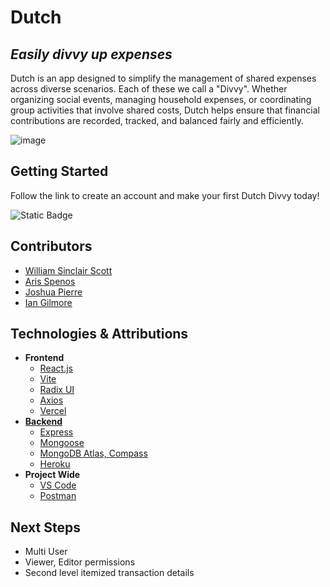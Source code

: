 # Dutch
## _Easily divvy up expenses_

Dutch is an app designed to simplify the management of shared expenses across diverse scenarios. Each of these we call a "Divvy". Whether organizing social events, managing household expenses, or coordinating group activities that involve shared costs, Dutch helps ensure that financial contributions are recorded, tracked, and balanced fairly and efficiently. 

![image](https://github.com/WilliamSinclairScott/Frontend-Dutch-by-Wahgee/assets/6451468/484cc3ca-11b5-4362-8959-7cc97ce47d33)


## Getting Started
Follow the link to create an account and make your first Dutch Divvy today!

![Static Badge](https://img.shields.io/badge/Get%20Dutch%20now%20-%20white?style=for-the-badge&logo=vercel&logoSize=auto&color=cyan&link=https%3A%2F%2Fdutch.webdevstuff.ninja)

## Contributors
- [William Sinclair Scott](https://github.com/WilliamSinclairScott)
- [Aris Spenos](https://github.com/aspenos)
- [Joshua Pierre](https://github.com/Jpmaster23) 
- [Ian Gilmore](https://github.com/iangilmore)

## Technologies & Attributions
- **Frontend**
  - [React.js](https://react.dev/)
  - [Vite](https://vitejs.dev/)
  - [Radix UI](https://www.radix-ui.com/)
  - [Axios](https://github.com/axios/axios)
  - [Vercel](https://vercel.com/)
- [**Backend**](https://github.com/WilliamSinclairScott/Backend-Dutch-by-Wahgee)
  - [Express](https://expressjs.com/)
  - [Mongoose](https://mongoosejs.com/)
  - [MongoDB Atlas, Compass](https://www.mongodb.com/)
  - [Heroku](https://heroku.com/)
- **Project Wide**
  - [VS Code](https://code.visualstudio.com/)
  - [Postman](https://www.postman.com/)

## Next Steps
- Multi User
- Viewer, Editor permissions
- Second level itemized transaction details
